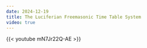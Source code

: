 ```yaml
---
date: 2024-12-19
title: The Luciferian Freemasonic Time Table System
video: true
---
```



{{< youtube mN7Jr22Q-AE >}}
